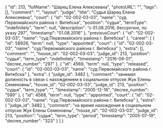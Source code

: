 {
    "id": 213,
    "fullName": "Шарец Елена Алексеевна",
    "photoURL": "",
    "tags": [],
    "comment": "",
    "layout": "judge",
    "title": "Судья Шарец Елена Алексеевна",
    "court": {
        "id": "02-002-03-03",
        "name": "суд Первомайского района г. Витебска",
        "position": "судья",
        "termType": "indefinitely",
        "term": null,
        "description": "c 01.08.2016, бессрочно, по указу 297",
        "timestamp": "01.08.2016"
    },
    "previousCourt": {
        "id": "02-002-03-03",
        "name": "суд Первомайского района г. Витебска"
    },
    "career": [
        {
            "id": 58926,
            "term": null,
            "type": "appointed",
            "court": {
                "id": "02-002-03-03",
                "name": "суд Первомайского района г. Витебска"
            },
            "extra": [],
            "comment": "",
            "house_id": "02-002-03-03",
            "judge_id": 213,
            "position": "судья",
            "term_type": "indefinitely",
            "timestamp": "2016-08-01",
            "decree_number": "297"
        },
        {
            "id": 4569,
            "term": null,
            "type": "released",
            "court": {
                "id": "02-002-03-03",
                "name": "суд Первомайского района г. Витебска"
            },
            "extra": {
                "judge_id": 3482
            },
            "comment": "занимал должность в связи с нахождением в социальном отпуске Жук Елены Семеновны",
            "house_id": "02-002-03-03",
            "judge_id": 213,
            "position": "судья",
            "term_type": "",
            "timestamp": "2005-12-16",
            "decree_number": "599"
        },
        {
            "id": 4568,
            "term": null,
            "type": "appointed",
            "court": {
                "id": "02-002-03-03",
                "name": "суд Первомайского района г. Витебска"
            },
            "extra": {
                "judge_id": 3482
            },
            "comment": "на время нахождения в социальном отпуске Жук Елены Семеновны",
            "house_id": "02-002-03-03",
            "judge_id": 213,
            "position": "судья",
            "term_type": "period",
            "timestamp": "2005-07-19",
            "decree_number": "323"
        }
    ]
}